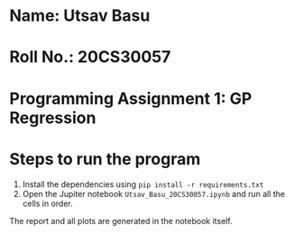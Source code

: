 # Name: Utsav Basu
# Roll No.: 20CS30057
# Programming Assignment 1: GP Regression

# Steps to run the program

1. Install the dependencies using `pip install -r requirements.txt`
2. Open the Jupiter notebook `Utsav_Basu_20CS30057.ipynb` and run all the cells in order.

The report and all plots are generated in the notebook itself. 
